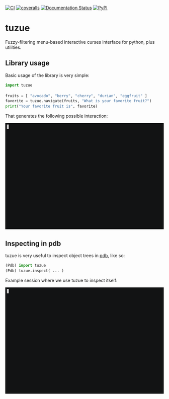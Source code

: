 [![CI](https://github.com/lpenz/tuzue/actions/workflows/ci.yml/badge.svg)](https://github.com/lpenz/tuzue/actions/workflows/ci.yml)
[![coveralls](https://coveralls.io/repos/github/lpenz/tuzue/badge.svg?branch=main)](https://coveralls.io/github/lpenz/tuzue?branch=main)
[![Documentation Status](https://readthedocs.org/projects/tuzue/badge/?version=latest)](https://tuzue.readthedocs.io/en/latest/?badge=latest)
[![PyPI](https://img.shields.io/pypi/v/tuzue)](https://pypi.org/project/tuzue/)

# tuzue

Fuzzy-filtering menu-based interactive curses interface for python,
plus utilities.


## Library usage

Basic usage of the library is very simple:

```python
import tuzue

fruits = [ "avocado", "berry", "cherry", "durian", "eggfruit" ]
favorite = tuzue.navigate(fruits, "What is your favorite fruit?")
print("Your favorite fruit is", favorite)
```

That generates the following possible interaction:

[![Menu navigation demo](demos/demo-navigate.gif)](https://github.com/lpenz/tuzue/raw/main/demos/demo-navigate.gif)


## Inspecting in pdb

tuzue is very useful to inspect object trees in [pdb], like so:

```python
(Pdb) import tuzue
(Pdb) tuzue.inspect( ... )
```

Example session where we use tuzue to inspect itself:

[![PDB usage demo](demos/demo-pdb.gif)](https://github.com/lpenz/tuzue/raw/main/demos/demo-pdb.gif)


[pdb]: https://docs.python.org/3/library/pdb.html
